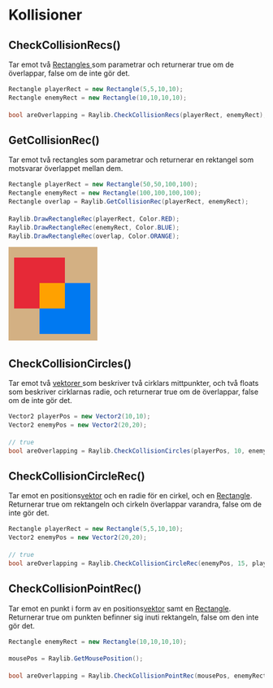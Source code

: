 # Kollisioner

## CheckCollisionRecs\(\)

Tar emot två [Rectangles ](rectangle.md)som parametrar och returnerar true om de överlappar, false om de inte gör det.

```csharp
Rectangle playerRect = new Rectangle(5,5,10,10);
Rectangle enemyRect = new Rectangle(10,10,10,10);

bool areOverlapping = Raylib.CheckCollisionRecs(playerRect, enemyRect); // true
```

## GetCollisionRec\(\)

Tar emot två rectangles som parametrar och returnerar en rektangel som motsvarar överlappet mellan dem.

```csharp
Rectangle playerRect = new Rectangle(50,50,100,100);
Rectangle enemyRect = new Rectangle(100,100,100,100);
Rectangle overlap = Raylib.GetCollisionRec(playerRect, enemyRect);

Raylib.DrawRectangleRec(playerRect, Color.RED);
Raylib.DrawRectangleRec(enemyRect, Color.BLUE);
Raylib.DrawRectangleRec(overlap, Color.ORANGE);
```

![](../../.gitbook/assets/image%20%2833%29.png) 

## CheckCollisionCircles\(\)

Tar emot två [vektorer ](../../grundlaeggande/vektorer-numerics.md)som beskriver två cirklars mittpunkter, och två floats som beskriver cirklarnas radie, och returnerar true om de överlappar, false om de inte gör det.

```csharp
Vector2 playerPos = new Vector2(10,10);
Vector2 enemyPos = new Vector2(20,20);

// true
bool areOverlapping = Raylib.CheckCollisionCircles(playerPos, 10, enemyPos, 15);
```

## CheckCollisionCircleRec\(\)

Tar emot en positions[vektor](../../grundlaeggande/vektorer-numerics.md) och en radie för en cirkel, och en [Rectangle](rectangle.md). Returnerar true om rektangeln och cirkeln överlappar varandra, false om de inte gör det.

```csharp
Rectangle playerRect = new Rectangle(5,5,10,10);
Vector2 enemyPos = new Vector2(20,20);

// true
bool areOverlapping = Raylib.CheckCollisionCircleRec(enemyPos, 15, playerRect);
```

## CheckCollisionPointRec\(\)

Tar emot en punkt i form av en positions[vektor](../../grundlaeggande/vektorer-numerics.md) samt en [Rectangle](rectangle.md). Returnerar true om punkten befinner sig inuti rektangeln, false om den inte gör det.

```csharp
Rectangle enemyRect = new Rectangle(10,10,10,10);

mousePos = Raylib.GetMousePosition();

bool areOverlapping = Raylib.CheckCollisionPointRec(mousePos, enemyRect))
```

